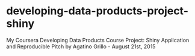 # developing-data-products-project-shiny
My Coursera Developing Data Products Course Project: Shiny Application and Reproducible Pitch  by Agatino Grillo - August 21st, 2015 
